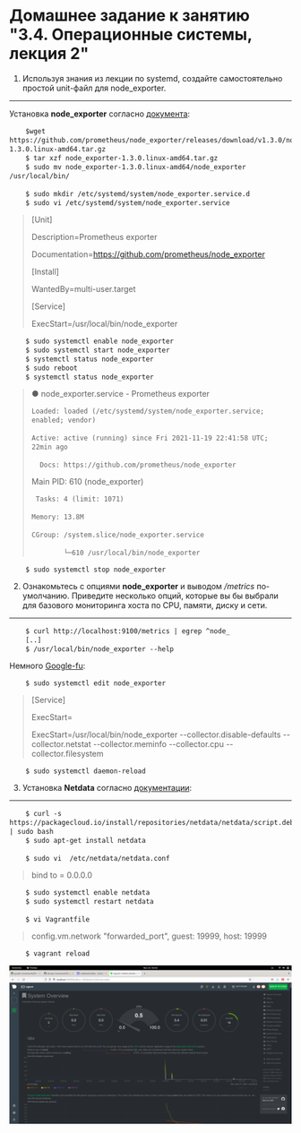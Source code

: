 Домашнее задание к занятию "3.4. Операционные системы, лекция 2"
===
1. Используя знания из лекции по systemd, создайте самостоятельно простой unit-файл для node_exporter.
---

Установка **node_exporter** согласно [документа](https://prometheus.io/docs/guides/node-exporter/):

		$wget https://github.com/prometheus/node_exporter/releases/download/v1.3.0/node_exporter-1.3.0.linux-amd64.tar.gz
		$ tar xzf node_exporter-1.3.0.linux-amd64.tar.gz
		$ sudo mv node_exporter-1.3.0.linux-amd64/node_exporter /usr/local/bin/

		$ sudo mkdir /etc/systemd/system/node_exporter.service.d
		$ sudo vi /etc/systemd/system/node_exporter.service

>	[Unit]
>
>	Description=Prometheus exporter
>
>	Documentation=https://github.com/prometheus/node_exporter
>
>	[Install]
>
>	WantedBy=multi-user.target
>
>	[Service]
>
>	ExecStart=/usr/local/bin/node_exporter

		$ sudo systemctl enable node_exporter
		$ sudo systemctl start node_exporter
		$ systemctl status node_exporter
		$ sudo reboot
		$ systemctl status node_exporter

>● node_exporter.service - Prometheus exporter
>
>     Loaded: loaded (/etc/systemd/system/node_exporter.service; enabled; vendor)
>
>     Active: active (running) since Fri 2021-11-19 22:41:58 UTC; 22min ago
>
>       Docs: https://github.com/prometheus/node_exporter
>
>   Main PID: 610 (node_exporter)
>
>      Tasks: 4 (limit: 1071)
>
>     Memory: 13.8M
>
>     CGroup: /system.slice/node_exporter.service
>
>             └─610 /usr/local/bin/node_exporter

		$ sudo systemctl stop node_exporter

2. Ознакомьтесь с опциями **node_exporter** и выводом */metrics* по-умолчанию. Приведите несколько опций, которые вы бы выбрали для базового мониторинга хоста по CPU, памяти, диску и сети.
---

		$ curl http://localhost:9100/metrics | egrep ^node_
		[..]
		$ /usr/local/bin/node_exporter --help

Немного [Google-fu](https://askubuntu.com/questions/659267/how-do-i-override-or-configure-systemd-services):

		$ sudo systemctl edit node_exporter

>	[Service]
>
>	ExecStart=
>
>	ExecStart=/usr/local/bin/node_exporter --collector.disable-defaults --collector.netstat --collector.meminfo --collector.cpu --collector.filesystem

		$ sudo systemctl daemon-reload

3. Установка **Netdata** согласно [документации](https://packagecloud.io/netdata/netdata/install):
---

		$ curl -s https://packagecloud.io/install/repositories/netdata/netdata/script.deb.sh | sudo bash
		$ sudo apt-get install netdata

		$ sudo vi  /etc/netdata/netdata.conf

>	bind to = 0.0.0.0

		$ sudo systemctl enable netdata
		$ sudo systemctl restart netdata

		$ vi Vagrantfile

>	config.vm.network "forwarded_port", guest: 19999, host: 19999

		$ vagrant reload

![Netdata](img/netdata.png)



